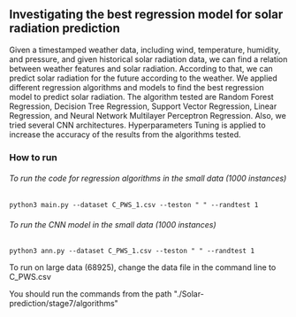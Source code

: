## Investigating the best regression model for solar radiation prediction

Given a timestamped weather data, including wind, temperature, humidity, and pressure, and given historical solar radiation data, we can find a relation between weather features and solar radiation. According to that, we can predict solar radiation for the future according to the weather. We applied different regression algorithms and models to find the best regression model to predict solar radiation. The algorithm tested are Random Forest Regression, Decision Tree Regression, Support Vector Regression, Linear Regression, and Neural Network Multilayer Perceptron Regression. Also, we tried several CNN architectures. Hyperparameters Tuning is applied to increase the accuracy of the results from the algorithms tested.

### How to run
###### To run the code for regression algorithms in the small data (1000 instances)
```
python3 main.py --dataset C_PWS_1.csv --teston " " --randtest 1
```

###### To run the CNN model in the small data (1000 instances)
```
python3 ann.py --dataset C_PWS_1.csv --teston " " --randtest 1
```
To run on large data (68925), change the data file in the command line to C_PWS.csv

You should run the commands from the path "./Solar-prediction/stage7/algorithms"
